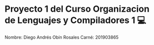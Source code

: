 # Proyecto 1 del Curso Organizacion de Lenguajes y Compiladores 1 💻
Nombre:  Diego Andrés Obín Rosales
Carné: 201903865

